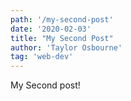 ```yaml
---
path: '/my-second-post'
date: '2020-02-03'
title: "My Second Post"
author: 'Taylor Osbourne'
tag: 'web-dev'
---
```


My Second post!

